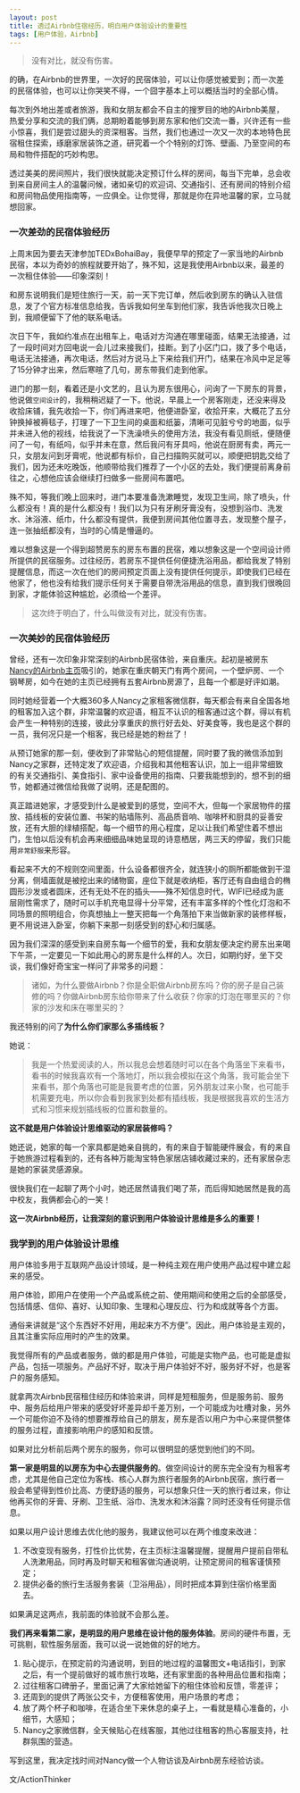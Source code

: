 ```yaml
---
layout: post
title: 透过Airbnb住宿经历，明白用户体验设计的重要性
tags: [用户体验，Airbnb]
---
```


>没有对比，就没有伤害。

的确，在Airbnb的世界里，一次好的民宿体验，可以让你感觉被爱到；而一次差的民宿体验，也可以让你哭笑不得，一个囧字基本上可以概括当时的全部心情。

每次到外地出差或者旅游，我和女朋友都会不自主的搜罗目的地的Airbnb美屋，热爱分享和交流的我们俩，总期盼着能够到房东家和他们交流一番，兴许还有一些小惊喜，我们是尝过甜头的资深租客。当然，我们也通过一次又一次的本地特色民宿租住探索，琢磨家居装饰之道，研究着一个个特别的灯饰、壁画、乃至空间的布局和物件搭配的巧妙构思。

透过美美的房间照片，我们很快就能决定预订什么样的房间，每当下完单，总会收到来自房间主人的温馨问候，诸如亲切的欢迎词、交通指引、还有房间的特别介绍和房间物品使用指南等，一应俱全。让你觉得，那就是你在异地温馨的家，立马就想回家。

### 一次差劲的民宿体验经历
上周末因为要去天津参加TEDxBohaiBay，我便早早的预定了一家当地的Airbnb民宿，本以为奇妙的旅程就要开始了，殊不知，这是我使用Airbnb以来，最差的一次租住体验——印象深刻！

和房东说明我们是短住旅行一天，前一天下完订单，然后收到房东的确认入驻信息，发了个官方标准信息给我，告诉我如何坐车到他们家，我告诉他我次日晚上到，我顺便留下了他的联系电话。

次日下午，我如约准点在出租车上，电话对方沟通在哪里碰面，结果无法接通，过了一段时间对方回电说一会儿过来接我们，挂断。到了小区门口，拨了多个电话，电话无法接通，再次电话，然后对方说马上下来给我们开门，结果在冷风中足足等了15分钟才出来，然后寒暄了几句，房东带我们走到他家。

进门的那一刻，看着还是小文艺的，且认为房东很用心，问询了一下房东的背景，他说做`空间设计`的，我稍稍迟疑了一下。他说，早晨上一个房客刚走，还没来得及收拾床铺，我先收拾一下，你们再进来吧，他便进卧室，收拾开来，大概花了五分钟换掉被褥毯子，打理了一下卫生间的桌面和纸篓，清晰可见脏兮兮的地面，似乎并未进入他的视线，给我说了一下洗澡喷头的使用方法，我没有看见厕纸，便随便问了一句，有纸吗，似乎并未在意，然后我问有牙具吗，他说在厨房有卖，两元一只，女朋友问到牙膏呢，他说都有标价，自己扫描购买就可以，顺便把钥匙交给了我们，因为还未吃晚饭，他顺带给我们推荐了一个小区的去处，我们便提前离身前往之，心想他应该会继续打扫做多一些房间布置吧。

殊不知，等我们晚上回来时，进门本要准备洗漱睡觉，发现卫生间，除了喷头，什么都没有！真的是什么都没有！我们以为只有牙刷牙膏没有，没想到浴巾、洗发水、沐浴液、纸巾，什么都没有提供，我便到房间其他位置寻去，发现整个屋子，连一张抽纸都没有，当时的心情是懵逼的。

难以想象这是一个得到超赞房东的房东布置的民宿，难以想象这是一个空间设计师所提供的民宿服务。过往经历，若房东不提供任何便捷洗浴用品，都给我发了特别提醒信息，而这一次在他们的房间预定页面上没有提供任何提示，即使我们已经在他家了，他也没有给我们提示任何关于需要自带洗浴用品的信息，直到我们很晚回到家，才能体验这种尴尬，必须给一个差评。

>这次终于明白了，什么叫做没有对比，就没有伤害。

### 一次美妙的民宿体验经历
曾经，还有一次印象非常深刻的Airbnb民宿体验，来自重庆。起初是被房东[Nancy的Airbnb主页](https://zh.airbnb.com/rooms/5322221)吸引的，她家在重庆朝天门有两个房间，一个壁炉房、一个钢琴房，如今在她的主页已经拥有五套Airbnb房源了，且每一个都是好评如潮。

同时她经营着一个大概360多人Nancy之家租客微信群，每天都会有来自全国各地的租客加入这个群，非常温馨的欢迎语，相互不认识的租客通过这个群，得以有机会产生一种特别的连接，彼此分享重庆的旅行好去处、好美食等，我也是这个群的一员，我何况只是一个租客，我已经是她的粉丝了！

从预订她家的那一刻，便收到了非常贴心的短信提醒，同时要了我的微信添加到Nancy之家群，还特定发了欢迎语，介绍我和其他租客认识，加上一组非常细致的有关交通指引、美食指引、家中设备使用的指南、只要我能想到的，想不到的细节，她都通过微信给我做了说明，还是配图的。

真正踏进她家，才感受到什么是被爱到的感觉，空间不大，但每一个家居物件的摆放、插线板的安装位置、书架的贴墙陈列、高品质音响、咖啡杯和厨具的妥善安放，还有大胆的绿植搭配，每一个细节的用心程度，足以让我们希望住着不想出门，生怕以后没有机会再来细细品味她呈现的诗意栖居，两三天的停留，我们只能用`非常舒服`来形容。

看起来不大的不规则空间里面，什么设备都很齐全，就连狭小的厕所都能做到干湿分离，侧墙面就是被挖出来的储物窗，座位下就是收纳柜，客厅还有自由组合的椭圆形沙发或者圆床，还有无处不在的插头——殊不知信息时代，WIFI已经成为底层刚性需求了，随时可以手机充电显得十分平常，还有丰富多样的个性化灯泡和不同场景的照明组合，你真想抽上一整天把每一个角落拍下来当做新家的装修样板，更不用说进入卧室，你躺下来那一刻感受到的舒心和归属感。

因为我们深深的感受到来自房东每一个细节的爱，我和女朋友便决定约房东出来喝下午茶，一定要见一下如此用心的房东是什么样的人。次日，如期约好，坐下交谈，我们像好奇宝宝一样问了非常多的问题：

>诸如，为什么要做Airbnb？你是全职做Airbnb房东吗？你的房子是自己装修的吗？你做Airbnb房东给你带来了什么收获？你家的灯泡在哪里买的？你家的沙发和床在哪里买的？

我还特别的问了**为什么你们家那么多插线板？**

她说：
>我是一个热爱阅读的人，所以我总会想着随时可以在各个角落坐下来看书，看书的时候我喜欢有一个落地灯，所以我会模拟在这个角落，我可能会坐下来看书，那个角落也可能是我要考虑的位置，另外朋友过来小聚，也可能手机需要充电，所以你会看到我家到处都有插线板，我是根据我喜欢的生活方式和习惯来规划插线板的位置和数量的。

**这不就是用户体验设计思维驱动的家居装修吗？**

她还说，她家的每一个家具都是她亲自挑的，有的来自于智能硬件展会，有的来自于她旅游过程看到的，还有各种万能淘宝特色家居店铺收藏过来的，还有家居杂志是她的家装灵感源泉。

很快我们在一起聊了两个小时，她还居然请我们喝了茶，而后得知她居然是我的高中校友，我俩都会心的一笑！

**这一次Airbnb经历，让我深刻的意识到用户体验设计思维是多么的重要！**

### 我学到的用户体验设计思维

用户体验多用于互联网产品设计领域，是一种纯主观在用户使用产品过程中建立起来的感受。

用户体验，即用户在使用一个产品或系统之前、使用期间和使用之后的全部感受，包括情感、信仰、喜好、认知印象、生理和心理反应、行为和成就等各个方面。

通俗来讲就是“这个东西好不好用，用起来方不方便”。因此，用户体验是主观的，且其注重实际应用时的产生的效果。

我觉得所有的产品或者服务，做的都是用户体验，可能是实物产品，也可能是虚拟产品，包括一项服务。产品好不好，取决于用户体验好不好，服务好不好，也是客户的服务感知。

就拿两次Airbnb民宿租住经历和体验来讲，同样是短租服务，但是服务前、服务中、服务后给用户带来的感受好坏差异却千差万别，一个可能成为吐槽对象，另外一个可能你迫不及待的想要推荐给自己的朋友，房东是否以用户为中心来提供整体的服务过程，直接影响用户的感知和反馈。

如果对比分析前后两个房东的服务，你可以很明显的感觉到他们的不同。

**第一家是明显的以房东为中心去提供服务的**。做空间设计的房东完全没有为租客考虑，尤其是他自己定位为客栈、核心人群为旅行者服务的Airbnb民宿，旅行者一般会希望得到性价比高、方便舒适的服务，可以想象只住一天的旅行者过来，你让他再买你的牙膏、牙刷、卫生纸、浴巾、洗发水和沐浴露？同时还没有任何提示信息。

如果以用户设计思维去优化他的服务，我建议他可以在两个维度来改进：

1. 不改变现有服务，打性价比优势，在主页标注温馨提醒，提醒用户提前自带私人洗漱用品，同时再及时聊天和租客做沟通说明，让预定房间的租客谨慎预定；
2. 提供必备的旅行生活服务套装（卫浴用品），同时把成本算到住宿价格里面去。

如果满足这两点，我前面的体验就不会那么差。

**我们再来看第二家，是明显的用户思维在设计他的服务体验**。房间的硬件布置，无可挑剔，软性服务层面，我可以说一说她做的好的地方。

1. 贴心提示，在预定前的沟通说明，到目的地过程的温馨图文+电话指引，到家之后，有一个提前做好的城市旅行攻略，还有家里面的各种用品位置和指南；
2. 过往租客口碑册子，里面记满了大家给她留下的租住体验和反馈，零差评；
3. 还周到的提供了两张公交卡，方便租客使用，用户场景的考虑；
4. 放了两个杯子和咖啡，在适合坐下来休息的桌子上，一看就是精心准备的，小细节，大感知；
5. Nancy之家微信群，全天候贴心在线客服，其他过往租客的热心客服支持，社群氛围的营造。


写到这里，我决定找时间对Nancy做一个人物访谈及Airbnb房东经验访谈。



文/ActionThinker



